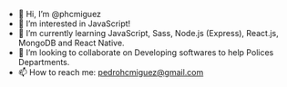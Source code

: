 - 👋 Hi, I’m @phcmiguez
- 👀 I’m interested in JavaScript!
- 🌱 I’m currently learning JavaScript, Sass, Node.js (Express), React.js, MongoDB and React Native.
- 💞️ I’m looking to collaborate on Developing softwares to help Polices Departments.
- 📫 How to reach me: pedrohcmiguez@gmail.com
